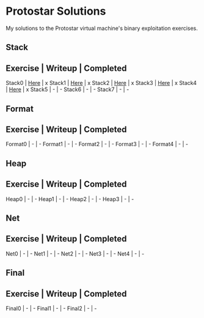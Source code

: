 # Protostar Solutions
My solutions to the Protostar virtual machine's binary exploitation
exercises.

## Stack
 Exercise | Writeup                     | Completed
----------------------------------------------------
 Stack0   | [Here](solutions/stack0.md) | x
 Stack1   | [Here](solutions/stack1.md) | x
 Stack2   | [Here](solutions/stack2.md) | x
 Stack3   | [Here](solutions/stack3.md) | x
 Stack4   | [Here](solutions/stack4.md) | x
 Stack5   | -                           | -
 Stack6   | -                           | -
 Stack7   | -                           | -

## Format
 Exercise | Writeup | Completed
--------------------------------
 Format0  | -       | -
 Format1  | -       | -
 Format2  | -       | -
 Format3  | -       | -
 Format4  | -       | -

## Heap
 Exercise | Writeup | Completed
--------------------------------
 Heap0    | -       | -
 Heap1    | -       | -
 Heap2    | -       | -
 Heap3    | -       | -

## Net
 Exercise | Writeup | Completed
--------------------------------
 Net0     | -       | -
 Net1     | -       | -
 Net2     | -       | -
 Net3     | -       | -
 Net4     | -       | -

## Final
 Exercise | Writeup | Completed
--------------------------------
 Final0   | -       | -
 Final1   | -       | -
 Final2   | -       | -
